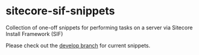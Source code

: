 # sitecore-sif-snippets
Collection of one-off snippets for performing tasks on a server via Sitecore Install Framework (SIF)

Please check out the [develop branch][dev-branch] for current snippets.

[dev-branch]: https://github.com/Brad-Christie/sitecore-sif-snippets/tree/develop
